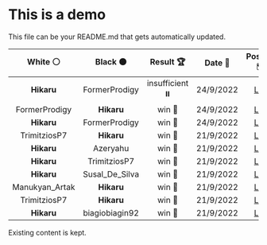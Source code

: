 # This is a demo

This file can be your README.md that gets automatically updated.

<!--START_SECTION:chessStats-->
<!-- Automatically generated with https://github.com/Balastrong/chess-stats-action -->

| White ⚪ | Black ⚫ | Result 🏆 | Date 📅 | Position 🗺️ |
|:---:|:---:|:---:|:---:|:---:|
| **Hikaru** | FormerProdigy | insufficient ⏸️ | 24/9/2022 | <a href="http://www.ee.unb.ca/cgi-bin/tervo/fen.pl?select=8/8/8/8/8/6k1/8/6K1 w - -">Link</a> |
| FormerProdigy | **Hikaru** | win 🥇 | 24/9/2022 | <a href="http://www.ee.unb.ca/cgi-bin/tervo/fen.pl?select=4k3/R4pp1/1r5p/2n5/8/5KPP/5P2/8 w - -">Link</a> |
| **Hikaru** | FormerProdigy | win 🥇 | 24/9/2022 | <a href="http://www.ee.unb.ca/cgi-bin/tervo/fen.pl?select=8/p4k2/8/8/2P2Kp1/PR3p2/8/8 b - -">Link</a> |
| TrimitziosP7 | **Hikaru** | win 🥇 | 21/9/2022 | <a href="http://www.ee.unb.ca/cgi-bin/tervo/fen.pl?select=8/3k4/p2pp3/1p5N/3P2pb/P1PBnbR1/KP3p2/8 w - -">Link</a> |
| **Hikaru** | Azeryahu | win 🥇 | 21/9/2022 | <a href="http://www.ee.unb.ca/cgi-bin/tervo/fen.pl?select=4r3/Qq2b1k1/2pppnp1/1N2p3/P3P3/6NP/2P3P1/1K1R1R2 b - -">Link</a> |
| **Hikaru** | TrimitziosP7 | win 🥇 | 21/9/2022 | <a href="http://www.ee.unb.ca/cgi-bin/tervo/fen.pl?select=r6r/pppqnp2/3p3p/2bPp2P/2B1N1pk/3P4/PPP1KPP1/R2Q4 b - -">Link</a> |
| **Hikaru** | Susal_De_Silva | win 🥇 | 21/9/2022 | <a href="http://www.ee.unb.ca/cgi-bin/tervo/fen.pl?select=8/2N5/7k/8/4PP2/1K6/1P4P1/8 b - -">Link</a> |
| Manukyan_Artak | **Hikaru** | win 🥇 | 21/9/2022 | <a href="http://www.ee.unb.ca/cgi-bin/tervo/fen.pl?select=6k1/Bp3p2/2p5/2K5/2P5/4bB1P/6P1/4r3 w - -">Link</a> |
| TrimitziosP7 | **Hikaru** | win 🥇 | 21/9/2022 | <a href="http://www.ee.unb.ca/cgi-bin/tervo/fen.pl?select=4r3/5pk1/3p2p1/Q1pP4/2R2NpP/3bqpP1/8/2R2K2 w - -">Link</a> |
| **Hikaru** | biagiobiagin92 | win 🥇 | 21/9/2022 | <a href="http://www.ee.unb.ca/cgi-bin/tervo/fen.pl?select=3rrk2/p1p2qbQ/2p2p2/2B1p3/8/3P2R1/PPP3PP/5R1K b - -">Link</a> |

<!--END_SECTION:chessStats-->

Existing content is kept.
